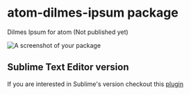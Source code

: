 # atom-dilmes-ipsum package

Dilmes Ipsum for atom (Not published yet)

![A screenshot of your package](https://f.cloud.github.com/assets/69169/2290250/c35d867a-a017-11e3-86be-cd7c5bf3ff9b.gif)

## Sublime Text Editor version

If you are interested in Sublime's version checkout this [plugin](https://github.com/victorlaerte/dumbest-ipsum)
